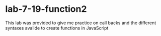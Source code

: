 # lab-7-19-function2

This lab was provided to give me practice on call backs and the different syntaxes availde to create functions in JavaScript
